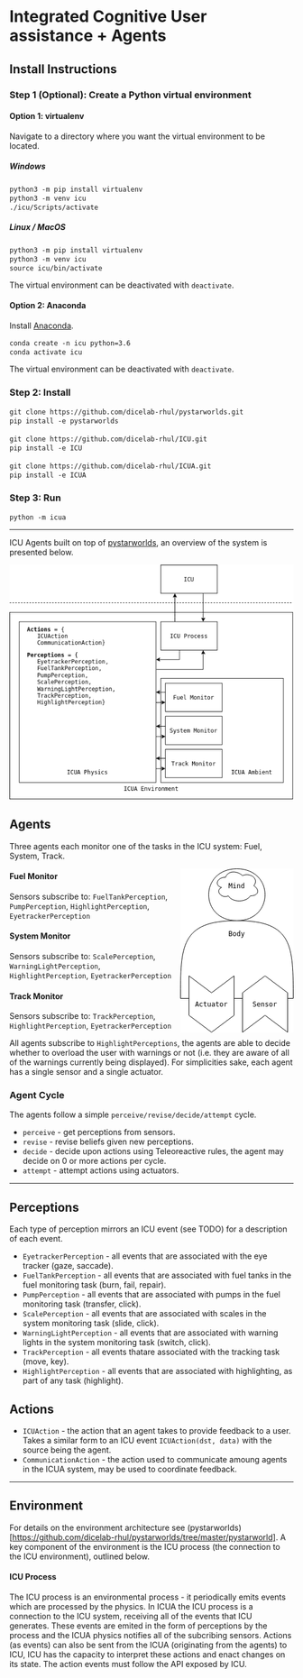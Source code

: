 # Integrated Cognitive User assistance + Agents

## Install Instructions

### Step 1 (Optional): Create a Python virtual environment

#### Option 1: virtualenv

Navigate to a directory where you want the virtual environment to be located.

##### Windows

```
python3 -m pip install virtualenv
python3 -m venv icu
./icu/Scripts/activate
```

##### Linux / MacOS

```
python3 -m pip install virtualenv
python3 -m venv icu
source icu/bin/activate
```

The virtual environment can be deactivated with `deactivate`.

#### Option 2: Anaconda

Install [Anaconda](https://docs.anaconda.com/anaconda/install/).
```
conda create -n icu python=3.6
conda activate icu
```

The virtual environment can be deactivated with `deactivate`.

### Step 2: Install

```
git clone https://github.com/dicelab-rhul/pystarworlds.git 
pip install -e pystarworlds

git clone https://github.com/dicelab-rhul/ICU.git
pip install -e ICU

git clone https://github.com/dicelab-rhul/ICUA.git
pip install -e ICUA
```

### Step 3: Run
```
python -m icua
```



----------------------------

ICU Agents built on top of [pystarworlds](https://github.com/dicelab-rhul/pystarworlds/tree/master/pystarworlds), an overview of the system is presented below.

<img src="docs/icua.png">

## Agents

Three agents each monitor one of the tasks in the ICU system: Fuel, System, Track.

<img align="right" src="docs/agent.png">


#### Fuel Monitor

Sensors subscribe to: `FuelTankPerception`, `PumpPerception`, `HighlightPerception`, `EyetrackerPerception`

#### System Monitor

Sensors subscribe to: `ScalePerception`, `WarningLightPerception`, `HighlightPerception`, `EyetrackerPerception`

#### Track Monitor

Sensors subscribe to: `TrackPerception`, `HighlightPerception`, `EyetrackerPerception`

All agents subscribe to `HighlightPerceptions`, the agents are able to decide whether to overload the user with warnings or not (i.e. they are aware of all of the warnings currently being displayed). For simplicities sake, each agent has a single sensor and a single actuator.

### Agent Cycle

The agents follow a simple `perceive/revise/decide/attempt` cycle.

* `perceive` - get perceptions from sensors.
* `revise` - revise beliefs given new perceptions.
* `decide` - decide upon actions using Teleoreactive rules, the agent may decide on 0 or more actions per cycle.
* `attempt` - attempt actions using actuators.

---------------------------

## Perceptions

Each type of perception mirrors an ICU event (see TODO) for a description of each event. 

* `EyetrackerPerception` - all events that are associated with the eye tracker (gaze, saccade).
* `FuelTankPerception` - all events that are associated with fuel tanks in the fuel monitoring task (burn, fail, repair).
* `PumpPerception` - all events that are associated with pumps in the fuel monitoring task (transfer, click).
* `ScalePerception` - all events that are associated with scales in the system monitoring task (slide, click).
* `WarningLightPerception` - all events that are associated with warning lights in the system monitoring task (switch, click).
* `TrackPerception` - all events thatare associated with the tracking task (move, key).
* `HighlightPerception` - all events that are associated with highlighting, as part of any task (highlight).

## Actions

* `ICUAction` - the action that an agent takes to provide feedback to a user. Takes a similar form to an ICU event `ICUAction(dst, data)` with the source being the agent.
* `CommunicationAction` - the action used to communicate amoung agents in the ICUA system, may be used to coordinate feedback. 

--------------------------

## Environment

For details on the environment architecture see (pystarworlds)[https://github.com/dicelab-rhul/pystarworlds/tree/master/pystarworld]. A key component of the environment is the ICU process (the connection to the ICU environment), outlined below.

#### ICU Process 

The ICU process is an environmental process - it periodically emits events which are processed by the physics. In ICUA the ICU process is a connection to the ICU system, receiving all of the events that ICU generates. These events are emited in the form of perceptions by the process and the ICUA physics notifies all of the subcribing sensors. Actions (as events) can also be sent from the ICUA (originating from the agents) to ICU, ICU has the capacity to interpret these actions and enact changes on its state. The action events must follow the API exposed by ICU. 
